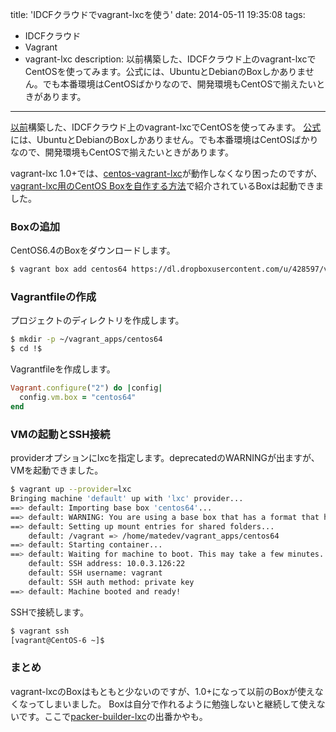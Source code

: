 title: 'IDCFクラウドでvagrant-lxcを使う'
date: 2014-05-11 19:35:08
tags:
 - IDCFクラウド
 - Vagrant
 - vagrant-lxc
description: 以前構築した、IDCFクラウド上のvagrant-lxcでCentOSを使ってみます。公式には、UbuntuとDebianのBoxしかありません。でも本番環境はCentOSばかりなので、開発環境もCentOSで揃えたいときがあります。
---
[以前](/2014/05/09/vagrant-on-idcf-64bit-lxc)構築した、IDCFクラウド上のvagrant-lxcでCentOSを使ってみます。
[公式](https://github.com/fgrehm/vagrant-lxc-base-boxes)には、UbuntuとDebianのBoxしかありません。でも本番環境はCentOSばかりなので、開発環境もCentOSで揃えたいときがあります。

<!-- more -->

vagrant-lxc 1.0+では、[centos-vagrant-lxc](https://github.com/BashtonLtd/centos-vagrant-lxc)が動作しなくなり困ったのですが、
[vagrant-lxc用のCentOS Boxを自作する方法](http://www.ryuzee.com/contents/blog/6796)で紹介されているBoxは起動できました。

### Boxの追加
CentOS6.4のBoxをダウンロードします。

``` bash
$ vagrant box add centos64 https://dl.dropboxusercontent.com/u/428597/vagrant_boxes/vagrant-lxc-CentOS-6.4-x86_64-ja.box
```

### Vagrantfileの作成
プロジェクトのディレクトリを作成します。

``` bash
$ mkdir -p ~/vagrant_apps/centos64
$ cd !$
```
Vagrantfileを作成します。

``` ruby ~/vagrant_apps/centos64/Vagrantfile
Vagrant.configure("2") do |config|
  config.vm.box = "centos64"
end
```

### VMの起動とSSH接続
providerオプションにlxcを指定します。deprecatedのWARNINGが出ますが、VMを起動できました。

``` bash
$ vagrant up --provider=lxc
Bringing machine 'default' up with 'lxc' provider...
==> default: Importing base box 'centos64'...
==> default: WARNING: You are using a base box that has a format that has been deprecated, please upgrade to a new one.
==> default: Setting up mount entries for shared folders...
    default: /vagrant => /home/matedev/vagrant_apps/centos64
==> default: Starting container...
==> default: Waiting for machine to boot. This may take a few minutes...
    default: SSH address: 10.0.3.126:22
    default: SSH username: vagrant
    default: SSH auth method: private key
==> default: Machine booted and ready!
```
SSHで接続します。

``` bash
$ vagrant ssh
[vagrant@CentOS-6 ~]$
```

### まとめ
vagrant-lxcのBoxはもともと少ないのですが、1.0+になって以前のBoxが使えなくなってしまいました。
Boxは自分で作れるように勉強しないと継続して使えないです。ここで[packer-builder-lxc](https://github.com/kelseyhightower/packer-builder-lxc)の出番かやも。
